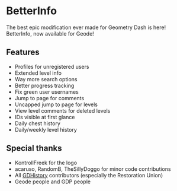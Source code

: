 # BetterInfo

The best epic modification ever made for Geometry Dash is here! BetterInfo, now available for Geode!

## Features
- Profiles for unregistered users
- Extended level info
- Way more search options
- Better progress tracking
 <cy></c>
- Fix green user usernames
- Jump to page for comments
- Uncapped jump to page for levels
- View level comments for deleted levels
- IDs visible at first glance
 <cy></c>
- Daily chest history
- Daily/weekly level history

## Special thanks
- KontrollFreek for the logo
- acaruso, RandomB, TheSillyDoggo for minor code contributions
- All [GDHistory](https://history.geometrydash.eu/) contributors (especially the Restoration Union)
- Geode people and GDP people